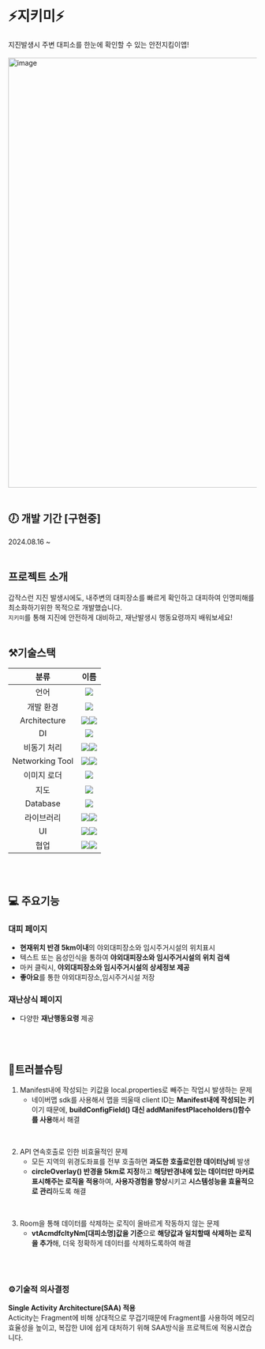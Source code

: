 # ⚡️지키미⚡️
지진발생시 주변 대피소를 한눈에 확인할 수 있는 안전지킴이앱!
<br/><br/>
<img width="870" alt="image" src="https://github.com/user-attachments/assets/0088a265-ca97-46cd-8741-91be123088ac">
<br/><br/>
## 🕖 개발 기간 [구현중]
2024.08.16 ~ 
<br/><br/>
## 프로젝트 소개
갑작스런 지진 발생시에도, 내주변의 대피장소를 빠르게 확인하고 대피하여 인명피해를 최소화하기위한 목적으로 개발했습니다.
<br/>`지키미`를 통해 지진에 안전하게 대비하고, 재난발생시 행동요령까지 배워보세요!
<br/><br/>
## ⚒️기술스택
|분류|이름|
|:---:|:---:|
|언어|<img src="https://img.shields.io/badge/Kotlin-7F52FF?style=for-the-badge&logo=Kotlin&logoColor=white">
|개발 환경|<img src="https://img.shields.io/badge/android studio-3DDC84?style=for-the-badge&logo=androidstudio&logoColor=white">
|Architecture|<img src="https://img.shields.io/badge/mvvm-221E68?style=for-the-badge&logoColor=white"><img src="https://img.shields.io/badge/repository pattern-221E68?style=for-the-badge&logoColor=white">
|DI|<img src="https://img.shields.io/badge/hilt-221E68?style=for-the-badge&logoColor=white">
|비동기 처리|<img src="https://img.shields.io/badge/flow-221E68?style=for-the-badge&logoColor=white"><img src="https://img.shields.io/badge/coroutine-221E68?style=for-the-badge&logoColor=white">
|Networking Tool|<img src="https://img.shields.io/badge/retrofit-221E68?style=for-the-badge&logoColor=white"><img src="https://img.shields.io/badge/okhttp-221E68?style=for-the-badge&logoColor=white">
|이미지 로더|<img src="https://img.shields.io/badge/coil-221E68?style=for-the-badge&logoColor=white">
|지도|<img src="https://img.shields.io/badge/naver map-3DDC84?style=for-the-badge&logo=naver&logoColor=white">
|Database|<img src="https://img.shields.io/badge/room-221E68?style=for-the-badge&logoColor=white">
|라이브러리|<img src="https://img.shields.io/badge/paging3[적용예정]-221E68?style=for-the-badge&logoColor=white"><img src="https://img.shields.io/badge/음성인식 라이브러리[적용예정]-221E68?style=for-the-badge&logoColor=white">
|UI|<img src="https://img.shields.io/badge/xml-221E68?style=for-the-badge&logoColor=white"><img src="https://img.shields.io/badge/navigation-221E68?style=for-the-badge&logoColor=white">
|협업|<img src="https://img.shields.io/badge/github-181717?style=for-the-badge&logo=github&logoColor=white"><img src="https://img.shields.io/badge/git-F05032?style=for-the-badge&logo=git&logoColor=white">


<br/><br/>
## 💻 주요기능


### 대피 페이지

- **현재위치 반경 5km이내**의 야외대피장소와 임시주거시설의 위치표시
- 텍스트 또는 음성인식을 통하여 **야외대피장소와 임시주거시설의 위치 검색**
- 마커 클릭시, **야외대피장소와 임시주거시설의 상세정보 제공**
- **좋아요**를 통한 야외대피장소,임시주거시설 저장

### 재난상식 페이지

- 다양한 **재난행동요령** 제공




<br/><br/>
## 🚨트러블슈팅

1) Manifest내에 작성되는 키값을 local.properties로 빼주는 작업시 발생하는 문제
    - 네이버맵 sdk를 사용해서 맵을 띄울때 client ID는 **Manifest내에 작성되는 키**이기 때문에, **buildConfigField() 대신 addManifestPlaceholders()함수를 사용**해서 해결
<br/>
 
2) API 연속호출로 인한 비효율적인 문제
    - 모든 지역의 위경도좌표를 전부 호출하면 **과도한 호출로인한 데이터낭비** 발생
    - **circleOverlay() 반경을 5km로 지정**하고 **해당반경내에 있는 데이터만 마커로 표시해주는 로직을 적용**하여, **사용자경험을 향상**시키고 **시스템성능을 효율적으로 관리**하도록 해결
<br/>

3) Room을 통해 데이터를 삭제하는 로직이 올바르게 작동하지 않는 문제
    - **vtAcmdfcltyNm[대피소명]값을 기준**으로 **해당값과 일치할때 삭제하는 로직을 추가**해, 더욱 정확하게 데이터를 삭제하도록하여 해결
 


<br/><br/>
### ⚙️기술적 의사결정

**Single Activity Architecture(SAA) 적용**<br/>
Acticity는 Fragment에 비해 상대적으로 무겁기때문에 Fragment를 사용하여 메모리 효율성을 높이고, 복잡한 UI에 쉽게 대처하기 위해 SAA방식을 프로젝트에 적용시켰습니다. 
